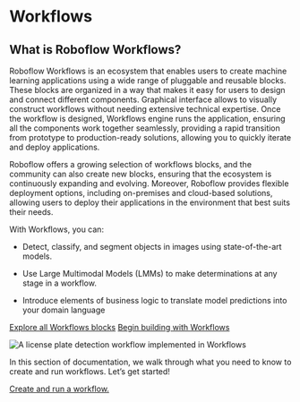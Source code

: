 # Workflows

## What is Roboflow Workflows?

Roboflow Workflows is an ecosystem that enables users to create machine learning applications using a wide range 
of pluggable and reusable blocks. These blocks are organized in a way that makes it easy for users to design 
and connect different components. Graphical interface allows to visually construct workflows 
without needing extensive technical expertise. Once the workflow is designed, Workflows engine runs the 
application, ensuring all the components work together seamlessly, providing a rapid transition 
from prototype to production-ready solutions, allowing you to quickly iterate and deploy applications.  

Roboflow offers a growing selection of workflows blocks, and the community can also create new blocks, ensuring 
that the ecosystem is continuously expanding and evolving. Moreover, Roboflow provides flexible deployment options, 
including on-premises and cloud-based solutions, allowing users to deploy their applications in the environment 
that best suits their needs.

With Workflows, you can:

- Detect, classify, and segment objects in images using state-of-the-art models.

- Use Large Multimodal Models (LMMs) to make determinations at any stage in a workflow.

- Introduce elements of business logic to translate model predictions into your domain language

<div class="button-holder">
<a href="/workflows/blocks/" class="button half-button">Explore all Workflows blocks</a>
<a href="https://app.roboflow.com/workflows" class="button half-button">Begin building with Workflows</a>
</div>

![A license plate detection workflow implemented in Workflows](https://media.roboflow.com/inference/workflow-example.png)


In this section of documentation, we walk through what you need to know to create and run workflows. Let’s get started! 

[Create and run a workflow.](/workflows/create_and_run/)